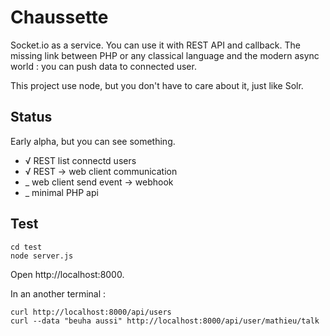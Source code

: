 Chaussette
==========

Socket.io as a service. You can use it with REST API and callback.
The missing link between PHP or any classical language and the modern async world :
you can push data to connected user.

This project use node, but you don't have to care about it, just like Solr.

Status
------

Early alpha, but you can see something.

 * √ REST list connectd users
 * √ REST -> web client communication
 * _ web client send event -> webhook
 * _ minimal PHP api

Test
----

	cd test
	node server.js

Open http://localhost:8000.

In an another terminal :

	curl http://localhost:8000/api/users
	curl --data "beuha aussi" http://localhost:8000/api/user/mathieu/talk